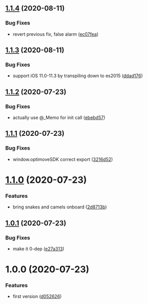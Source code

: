## [1.1.4](https://github.com/NaturalCycles/optimove-websdk/compare/v1.1.3...v1.1.4) (2020-08-11)


### Bug Fixes

* revert previous fix, false alarm ([ec07fea](https://github.com/NaturalCycles/optimove-websdk/commit/ec07fea05d55e94c1f35fe1781e851d8c53f9918))

## [1.1.3](https://github.com/NaturalCycles/optimove-websdk/compare/v1.1.2...v1.1.3) (2020-08-11)


### Bug Fixes

* support iOS 11.0-11.3 by transpiling down to es2015 ([ddad176](https://github.com/NaturalCycles/optimove-websdk/commit/ddad1768ca4077b56e17bee0d138a3bb07b7178e))

## [1.1.2](https://github.com/NaturalCycles/optimove-websdk/compare/v1.1.1...v1.1.2) (2020-07-23)


### Bug Fixes

* actually use @_Memo for init call ([ebebd57](https://github.com/NaturalCycles/optimove-websdk/commit/ebebd57198644488dc1cf83403eb8f71ebb91104))

## [1.1.1](https://github.com/NaturalCycles/optimove-websdk/compare/v1.1.0...v1.1.1) (2020-07-23)


### Bug Fixes

* window.optimoveSDK correct export ([3216d52](https://github.com/NaturalCycles/optimove-websdk/commit/3216d5226833bab60130c910124a03fb4a513f6f))

# [1.1.0](https://github.com/NaturalCycles/optimove-websdk/compare/v1.0.1...v1.1.0) (2020-07-23)


### Features

* bring snakes and camels onboard ([2d8713b](https://github.com/NaturalCycles/optimove-websdk/commit/2d8713bd92e27ee3d594ba2749f43efec3f74308))

## [1.0.1](https://github.com/NaturalCycles/optimove-websdk/compare/v1.0.0...v1.0.1) (2020-07-23)


### Bug Fixes

* make it 0-dep ([e27a313](https://github.com/NaturalCycles/optimove-websdk/commit/e27a3133008aab8d9d76fccacd2dd062970035c1))

# 1.0.0 (2020-07-23)


### Features

* first version ([d052626](https://github.com/NaturalCycles/optimove-websdk/commit/d052626ba8082c8e73bf52300415a285b6215638))

